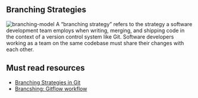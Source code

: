## Branching Strategies

![branching-model](https://docs.wavemaker.com/learn/assets/branching-model.png)
A “branching strategy” refers to the strategy a software development team employs when writing, merging, and shipping code in the context of a version control system like Git. Software developers working as a team on the same codebase must share their changes with each other.

## Must read resources

- [Branching Strategies in Git](https://css-tricks.com/branching-strategies-in-git/)
- [Brancshing: Gitflow workflow](https://www.atlassian.com/git/tutorials/comparing-workflows/gitflow-workflow)
